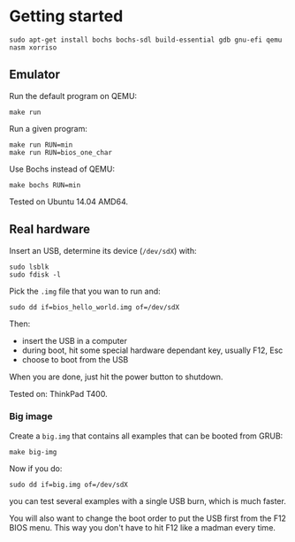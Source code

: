 # Getting started

    sudo apt-get install bochs bochs-sdl build-essential gdb gnu-efi qemu nasm xorriso

## Emulator

Run the default program on QEMU:

    make run

Run a given program:

    make run RUN=min
    make run RUN=bios_one_char

Use Bochs instead of QEMU:

    make bochs RUN=min

Tested on Ubuntu 14.04 AMD64.

## Real hardware

Insert an USB, determine its device (`/dev/sdX`) with:

    sudo lsblk
    sudo fdisk -l

Pick the `.img` file that you wan to run and:

    sudo dd if=bios_hello_world.img of=/dev/sdX

Then:

- insert the USB in a computer
- during boot, hit some special hardware dependant key, usually F12, Esc
- choose to boot from the USB

When you are done, just hit the power button to shutdown.

Tested on: ThinkPad T400.

### Big image

Create a `big.img` that contains all examples that can be booted from GRUB:

    make big-img

Now if you do:

    sudo dd if=big.img of=/dev/sdX

you can test several examples with a single USB burn, which is much faster.

You will also want to change the boot order to put the USB first from the F12 BIOS menu. This way you don't have to hit F12 like a madman every time.
